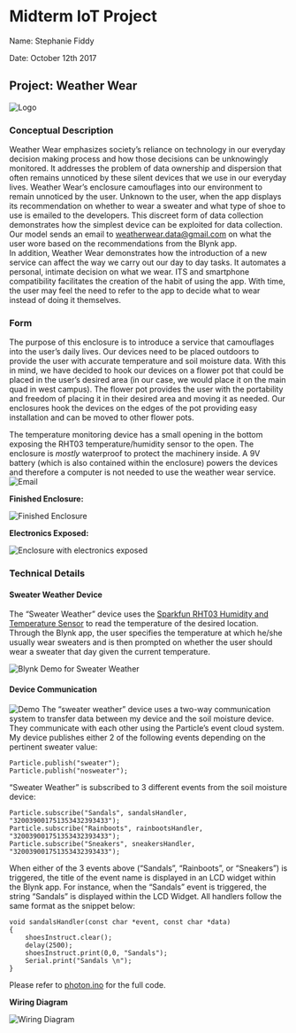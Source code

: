 # Midterm IoT Project

Name: Stephanie Fiddy 

Date: October 12th 2017

## Project: Weather Wear
![Logo](/images/logo.png)

### Conceptual Description

Weather Wear emphasizes society’s reliance on technology in our everyday decision making process and how those decisions can be unknowingly monitored. It addresses the problem of data ownership and dispersion that often remains unnoticed by these silent devices that we use in our everyday lives. Weather Wear’s enclosure camouflages into our environment to remain unnoticed by the user. Unknown to the user, when the app displays its recommendation on whether to wear a sweater and what type of shoe to use is emailed to the developers.
This discreet form of data collection demonstrates how the simplest device can be exploited for data collection. Our model sends an email to weatherwear.data@gmail.com on what the user wore based on the recommendations from the Blynk app.  
In addition, Weather Wear demonstrates how the introduction of a new service can affect the way we carry out our day to day tasks. It automates a personal, intimate decision on what we wear. ITS and smartphone compatibility facilitates the creation of the habit of using the app. With time, the user may feel the need to refer to the app to decide what to wear instead of doing it themselves. 


### Form

The purpose of this enclosure is to introduce a service that camouflages into the user’s daily lives. Our devices need to be placed outdoors to provide the user with accurate temperature and soil moisture data. With this in mind, we have decided to hook our devices on a flower pot that could be placed in the user’s desired area (in our case, we would place it on the main quad in west campus). The flower pot provides the user with the portability and freedom of placing it in their desired area and moving it as needed. Our enclosures hook the devices on the edges of the pot providing easy installation and can be moved to other flower pots. 

The temperature monitoring device has a small opening in the bottom exposing the RHT03 temperature/humidity sensor to the open. The enclosure is *mostly* waterproof to protect the machinery inside. A 9V battery (which is also contained within the enclosure) powers the devices and therefore a computer is not needed to use the weather wear service. 
![Email](/images/email.png)

**Finished Enclosure:**

![Finished Enclosure](/images/enclosure.jpg)

**Electronics Exposed:**

![Enclosure with electronics exposed](/images/exposed.jpg)

### Technical Details

#### Sweater Weather Device
The “Sweater Weather” device uses the [Sparkfun RHT03 Humidity and Temperature Sensor](https://www.sparkfun.com/products/10167) to read the temperature of the desired location. Through the Blynk app, the user specifies the temperature at which he/she usually wear sweaters and is then prompted on whether the user should wear a sweater that day given the current temperature. 

![Blynk Demo for Sweater Weather](/images/blynk-demo.png)
#### Device Communication
![Demo](/images/demo.jpg)
The “sweater weather” device uses a two-way communication system to transfer data between my device and the soil moisture device. They communicate with each other using the Particle’s event cloud system. My device publishes either 2 of the following events depending on the pertinent sweater value: 
```
Particle.publish("sweater");
Particle.publish("nosweater");
```

“Sweater Weather” is subscribed to 3 different events from the soil moisture device:
```
Particle.subscribe("Sandals", sandalsHandler, "320039001751353432393433");
Particle.subscribe("Rainboots", rainbootsHandler, "320039001751353432393433");
Particle.subscribe("Sneakers", sneakersHandler, "320039001751353432393433");
```
When either of the 3 events above (“Sandals”, “Rainboots”, or “Sneakers”) is triggered, the title of the event name is displayed in an LCD widget within the Blynk app. For instance, when the “Sandals” event is triggered, the string “Sandals” is displayed within the LCD Widget. All handlers follow the same format as the snippet below:

```
void sandalsHandler(const char *event, const char *data)
{
    shoesInstruct.clear();
    delay(2500);
    shoesInstruct.print(0,0, "Sandals");
    Serial.print("Sandals \n");
}
```

Please refer to [photon.ino](photon.ino) for the full code. 

**Wiring Diagram**

![Wiring Diagram](/images/fritzing.jpg)
